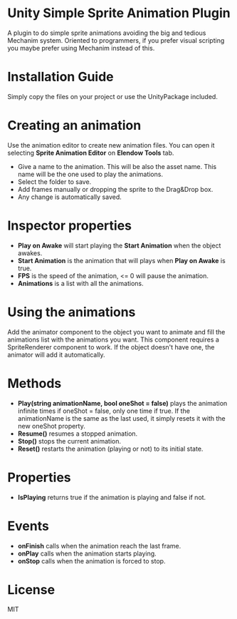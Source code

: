# Unity Simple Sprite Animation Plugin
A plugin to do simple sprite animations avoiding the big and tedious Mechanim system. Oriented to programmers, if you prefer visual scripting you maybe prefer using Mechanim instead of this.

# Installation Guide
Simply copy the files on your project or use the UnityPackage included.

# Creating an animation
Use the animation editor to create new animation files. You can open it selecting **Sprite Animation Editor** on **Elendow Tools** tab.
- Give a name to the animation. This will be also the asset name. This name will be the one used to play the animations.
- Select the folder to save.
- Add frames manually or dropping the sprite to the Drag&Drop box.
- Any change is automatically saved.

# Inspector properties
- **Play on Awake** will start playing the **Start Animation** when the object awakes.
- **Start Animation** is the animation that will plays when **Play on Awake** is true.
- **FPS** is the speed of the animation, <= 0 will pause the animation.
- **Animations** is a list with all the animations.

# Using the animations
Add the animator component to the object you want to animate and fill the animations list with the animations you want. 
This component requires a SpriteRenderer component to work. If the object doesn't have one, the animator will add it automatically.

# Methods
- **Play(string animationName, bool oneShot = false)** plays the animation infinite times if oneShot = false, only one time if true. If the animationName is the same as the last used, it simply resets it with the new oneShot property.
- **Resume()** resumes a stopped animation.
- **Stop()** stops the current animation.
- **Reset()** restarts the animation (playing or not) to its initial state.

# Properties
- **IsPlaying** returns true if the animation is playing and false if not.

# Events
- **onFinish** calls when the animation reach the last frame.
- **onPlay** calls when the animation starts playing.
- **onStop** calls when the animation is forced to stop.

# License
MIT
